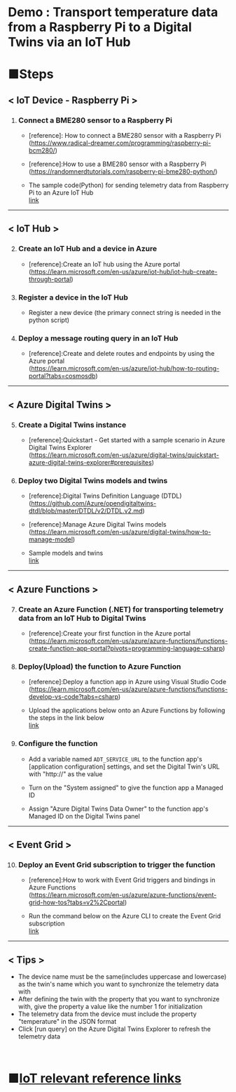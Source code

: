 # Demo : Transport temperature data from a Raspberry Pi to a Digital Twins via an  IoT Hub

# ■Steps

## < IoT Device - Raspberry Pi >

1. ### Connect a BME280 sensor to a Raspberry Pi<br>

    - [reference]: How to connect a BME280 sensor with a Raspberry Pi<br>
(https://www.radical-dreamer.com/programming/raspberry-pi-bcm280/)<br>

    - [reference]:How to use a BME280 sensor with a Raspberry Pi<br> 
(https://randomnerdtutorials.com/raspberry-pi-bme280-python/)

    - The sample code(Python) for sending telemetry data from Raspberry Pi to an Azure IoT Hub<br>
[link](./Resources/RaspberryPi/iothub-device.md)

----------------------------------------------------------------------------------------------------------------------------
## < IoT Hub >

2. ### Create an IoT Hub and a device in Azure<br>
    - [reference]:Create an IoT hub using the Azure portal<br>
(https://learn.microsoft.com/en-us/azure/iot-hub/iot-hub-create-through-portal)

3. ### Register a device in the IoT Hub<br>
    - Register a new device (the primary connect string is needed in the python script)<br>

4. ### Deploy a message routing query in an IoT Hub <br>
    - [reference]:Create and delete routes and endpoints by using the Azure portal<br>
(https://learn.microsoft.com/en-us/azure/iot-hub/how-to-routing-portal?tabs=cosmosdb)

----------------------------------------------------------------------------------------------------------------------------
## < Azure Digital Twins >

5. ### Create a Digital Twins instance<br>
    - [reference]:Quickstart - Get started with a sample scenario in Azure Digital Twins Explorer<br>
(https://learn.microsoft.com/en-us/azure/digital-twins/quickstart-azure-digital-twins-explorer#prerequisites)

6. ### Deploy two Digital Twins models and twins<br>
    - [reference]:Digital Twins Definition Language (DTDL)<br>
(https://github.com/Azure/opendigitaltwins-dtdl/blob/master/DTDL/v2/DTDL.v2.md)
 
    - [reference]:Manage Azure Digital Twins models<br>
(https://learn.microsoft.com/en-us/azure/digital-twins/how-to-manage-model)

    - Sample models and twins<br>
    [link](./Resources/Models-Twins/readme.md)

----------------------------------------------------------------------------------------------------------------------------
## < Azure Functions >

7. ### Create an Azure Function (.NET) for transporting telemetry data from an IoT Hub to Digital Twins<br>
    - [reference]:Create your first function in the Azure portal<br>
(https://learn.microsoft.com/en-us/azure/azure-functions/functions-create-function-app-portal?pivots=programming-language-csharp)

8. ### Deploy(Upload) the function to Azure Function<br>
    - [reference]:Deploy a function app in Azure using Visual Studio Code<br>
(https://learn.microsoft.com/en-us/azure/azure-functions/functions-develop-vs-code?tabs=csharp)

    - Upload the applications below onto an Azure Functions by following the steps in the link below<br>
    [link](./Resources/publiczip-to-Functions/introduction.md)

9. ### Configure the function<br>
    - Add a variable named `ADT_SERVICE_URL` to the function app's [application configuration] settings, and set the Digital Twin's URL with "http://" as the value<br>

    - Turn on the "System assigned" to give the function app a Managed ID<br>

    - Assign "Azure Digital Twins Data Owner" to the function app's Managed ID on the Digital Twins panel<br>


----------------------------------------------------------------------------------------------------------------------------
## < Event Grid >

10. ### Deploy an Event Grid subscription to trigger the function<br>
    - [reference]:How to work with Event Grid triggers and bindings in Azure Functions<br>
(https://learn.microsoft.com/en-us/azure/azure-functions/event-grid-how-tos?tabs=v2%2Cportal)

    - Run the command below on the Azure CLI to create the Event Grid subscription<br>
    [link](./Resources/EventGridTrigger/readme.md)

----------------------------------------------------------------------------------------------------------------------------
## < Tips >
- The device name must be the same(includes uppercase and lowercase) as the twin's name which you want to synchronize the telemetry data with<br>
- After defining the twin with the property that you want to synchronize with, give the property a value like the number 1 for initialization<br>
- The telemetry data from the device must include the property "temperature" in the JSON format<br>
- Click [run query] on the Azure Digital Twins Explorer to refresh the telemetry data<br>

<br>

# ■[IoT relevant reference links](./IoTrelatedlinks.md)

